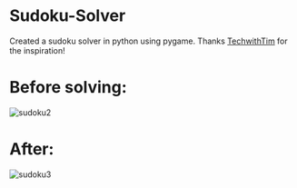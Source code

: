 # Sudoku-Solver
Created a sudoku solver in python using pygame.
Thanks [TechwithTim](https://github.com/techwithtim) for the inspiration!
# Before solving:
![sudoku2](https://user-images.githubusercontent.com/28715027/77473597-b52d6b80-6e3b-11ea-9c57-e18a3cac0c5e.PNG)


# After:
![sudoku3](https://user-images.githubusercontent.com/28715027/77473624-be1e3d00-6e3b-11ea-87cd-371237dc6305.PNG)



